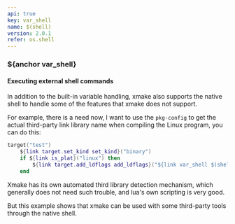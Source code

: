 ```yaml
---
api: true
key: var_shell
name: $(shell)
version: 2.0.1
refer: os.shell
---
```


### ${anchor var_shell}

#### Executing external shell commands

In addition to the built-in variable handling, xmake also supports the native shell to handle some of the features that xmake does not support.

For example, there is a need now, I want to use the `pkg-config` to get the actual third-party link library name when compiling the Linux program, you can do this:

```lua
target("test")
    ${link target.set_kind set_kind}("binary")
    if ${link is_plat}("linux") then
        ${link target.add_ldflags add_ldflags}("${link var_shell $(shell pkg-config --libs sqlite3)}")
    end
```

Xmake has its own automated third library detection mechanism, which generally does not need such trouble, and lua's own scripting is very good.

But this example shows that xmake can be used with some third-party tools through the native shell.

